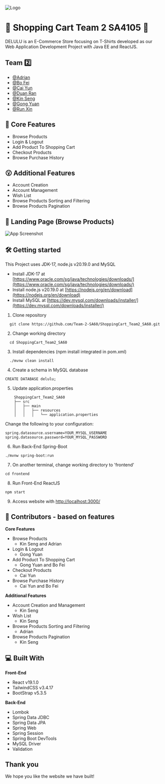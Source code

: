 
![Logo](https://i.imgur.com/ITKVVSm.png)


# 🛒 Shopping Cart Team 2 SA4105 👕

DELULU is an E-Commerce Store focusing on T-Shirts developed as our Web Application Development Project with Java EE and ReactJS.



## Team 2️⃣

- [@Adrian](https://github.com/adriantlh)
- [@Bo Fei](https://github.com/Bofei2058)
- [@Cai Yun](https://github.com/vegecloud)
- [@Duan Ran](https://github.com/Daverduan)
- [@Kin Seng](https://github.com/im-ksc)
- [@Gong Yuan](https://github.com/gongyuannn)
- [@Run Xin](https://github.com/ZRX471)

## 🧐 Core Features

- Browse Products
- Login & Logout
- Add Product To Shopping Cart
- Checkout Products
- Browse Purchase History

## 😮 Additional Features

- Account Creation
- Account Management
- Wish List
- Browse Products Sorting and Filtering
- Browse Products Pagination

## 🙌 Landing Page (Browse Products)

![App Screenshot](https://i.imgur.com/pnZaUS3.png)


## 🛠️ Getting started

This Project uses JDK-17, node.js v20.19.0 and MySQL
- Install JDK-17 at [https://www.oracle.com/sg/java/technologies/downloads/](https://www.oracle.com/sg/java/technologies/downloads/)
- Install node.js v20.19.0 at [https://nodejs.org/en/download](https://nodejs.org/en/download)
- Install MySQL at [https://dev.mysql.com/downloads/installer/](https://dev.mysql.com/downloads/installer/)

1. Clone repository

```
  git clone https://github.com/Team-2-SA60/ShoppingCart_Team2_SA60.git
```

2. Change working directory
```
  cd ShoppingCart_Team2_SA60
```

3. Install dependencies (npm install integrated in pom.xml)
```
  ./mvnw clean install
```

4. Create a schema in MySQL database
```
CREATE DATABASE delulu;
```

5. Update application.properties
```
    ShoppingCart_Team2_SA60
    ├── src
    │   ├── main
    │   │   ├── resources
    │   │   │   └── application.properties
```
Change the following to your configuration:
```
spring.datasource.username=YOUR_MYSQL_USERNAME
spring.datasource.password=YOUR_MYSQL_PASSWORD
```

6. Run Back-End Spring-Boot
```
./mvnw spring-boot:run
```

7. On another terminal, change working directory to 'frontend'
```
cd frontend
```

8. Run Front-End ReactJS
```
npm start
```

9. Access website with [http://localhost:3000/](http://localhost:3000/)
## 🍰 Contributors - based on features ##

**Core Features**
- Browse Products
    - Kin Seng and Adrian
- Login & Logout
    - Gong Yuan
- Add Product To Shopping Cart
    - Gong Yuan and Bo Fei
- Checkout Products
    - Cai Yun
- Browse Purchase History
    - Cai Yun and Bo Fei

**Additional Features**
- Account Creation and Management
    - Kin Seng
- Wish List
    - Kin Seng
- Browse Products Sorting and Filtering
    - Adrian
- Browse Products Pagination
    - Kin Seng

## 💻 Built With

**Front-End**
- React v19.1.0
- TailwindCSS v3.4.17
- BootStrap v5.3.5

**Back-End**
- Lombok
- Spring Data JDBC
- Spring Data JPA
- Spring Web
- Spring Session
- Spring Boot DevTools
- MySQL Driver
- Validation
## Thank you
We hope you like the website we have built!